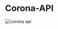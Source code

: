 
<h1>Corona-API</h1>






![corona api](https://github.com/user-attachments/assets/8cc6f6d4-fd15-4808-b81e-5ed21998ecf3)
